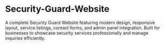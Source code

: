 # Security-Guard-Website
A complete Security Guard Website featuring modern design, responsive layout, service listings, contact forms, and admin panel integration. Built for businesses to showcase security services professionally and manage inquiries efficiently.
